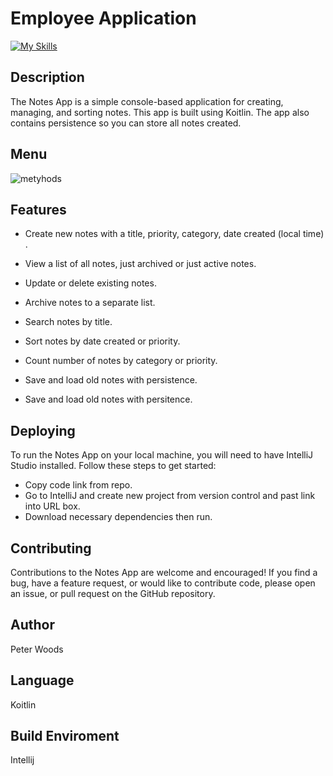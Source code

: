 # Employee Application

[![My Skills](https://skills.thijs.gg/icons?i=kotlin)](https://skills.thijs.gg)


## Description
The Notes App is a simple console-based application for creating, managing, and sorting notes. This app is built using Koitlin. The app also contains persistence so you can store all notes created.

## Menu
![metyhods](https://user-images.githubusercontent.com/94681624/226136832-815232d2-b197-47ee-a53e-3a34162c45ea.png)

## Features
*	Create new notes with a title, priority, category, date created (local time) .
*	View a list of all notes, just archived or just active notes.
*	Update or delete existing notes.
*	Archive notes to a separate list.
*	Search notes by title.
*	Sort notes by date created or priority.
*	Count number of notes by category or priority.
*	Save and load old notes with persistence.


* Save and load old notes with persitence.

## Deploying 
To run the Notes App on your local machine, you will need to have IntelliJ Studio installed. Follow these steps to get started:

*	Copy code link from repo.
*	Go to IntelliJ and create new project from version control and past link into URL box.
*	Download necessary dependencies then run.


## Contributing 
Contributions to the Notes App are welcome and encouraged! If you find a bug, have a feature request, or would like to contribute code, please open an issue, or pull request on the GitHub repository.

## Author 
Peter Woods

## Language
Koitlin

## Build Enviroment 
Intellij
